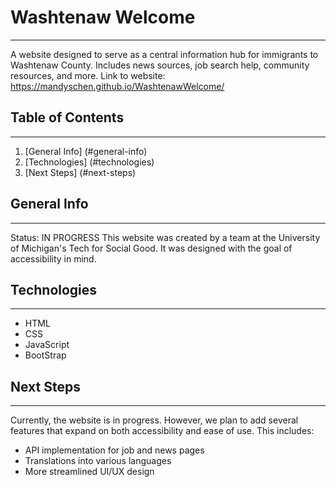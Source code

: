 # Washtenaw Welcome
***
A website designed to serve as a central information hub for immigrants to Washtenaw County. Includes news sources, job search help, community resources, and more.
Link to website: https://mandyschen.github.io/WashtenawWelcome/

## Table of Contents
***
1. [General Info] (#general-info)
2. [Technologies] (#technologies)
3. [Next Steps] (#next-steps)

## General Info
***
Status: IN PROGRESS
This website was created by a team at the University of Michigan's Tech for Social Good. It was designed with the goal of accessibility in mind. 

## Technologies
***
* HTML
* CSS
* JavaScript
* BootStrap

## Next Steps
***
Currently, the website is in progress. However, we plan to add several features that expand on both accessibility and ease of use. This includes:
* API implementation for job and news pages
* Translations into various languages
* More streamlined UI/UX design
